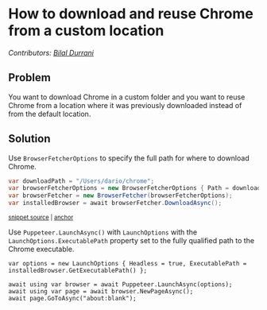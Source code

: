 # How to download and reuse Chrome from a custom location

_Contributors: [Bilal Durrani](https://bilaldurrani.io/)_

## Problem

You want to download Chrome in a custom folder and you want to reuse Chrome
from a location where it was previously downloaded instead of from the default location.

## Solution

Use `BrowserFetcherOptions` to specify the full path for where to download Chrome.

<!-- snippet: reusechrome_example -->
<a id='snippet-reusechrome_example'></a>
```cs
var downloadPath = "/Users/dario/chrome";
var browserFetcherOptions = new BrowserFetcherOptions { Path = downloadPath };
var browserFetcher = new BrowserFetcher(browserFetcherOptions);
var installedBrowser = await browserFetcher.DownloadAsync();
```
<sup><a href='https://github.com/hardkoded/puppeteer-sharp/blob/master/lib/PuppeteerSharp.Tests/Browsers/Chrome/ChromeDataTests.cs#L14-L19' title='Snippet source file'>snippet source</a> | <a href='#snippet-reusechrome_example' title='Start of snippet'>anchor</a></sup>
<!-- endSnippet -->

Use `Puppeteer.LaunchAsync()` with `LaunchOptions` with the `LaunchOptions.ExecutablePath` property set to the
fully qualified path to the Chrome executable.

```
var options = new LaunchOptions { Headless = true, ExecutablePath = installedBrowser.GetExecutablePath() };

await using var browser = await Puppeteer.LaunchAsync(options);
await using var page = await browser.NewPageAsync();
await page.GoToAsync("about:blank");
```
